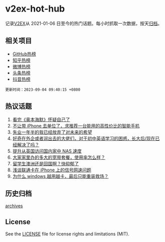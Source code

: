 # v2ex-hot-hub

 记录[V2EX](https://www.v2ex.com/)从 2021-01-06 日至今的热门话题。每小时抓取一次数据，按天[归档](archives)。
 
 ## 相关项目

- [GitHub热榜](https://github.com/snaildev/github-hot-hub)
- [知乎热榜](https://github.com/snaildev/zhihu-hot-hub)
- [微博热榜](https://github.com/snaildev/weibo-hot-hub)
- [头条热榜](https://github.com/snaildev/toutiao-hot-hub)
- [抖音热榜](https://github.com/snaildev/douyin-hot-hub)


 `更新时间：2023-09-04 09:40:15 +0800`

## 热议话题

1. [看完《奥本海默》怀疑自己了](https://www.v2ex.com/t/970545)
1. [不让带 iPhone 去单位了，求推荐一台能用的高性价比的智能手机](https://www.v2ex.com/t/970495)
1. [失业一年半的我已经放弃了对未来的希望](https://www.v2ex.com/t/970625)
1. [好奇在外企或者润出去的大佬们，对于初中英语学习的困惑，长大后/现在已经解决了吗？](https://www.v2ex.com/t/970536)
1. [提升从英国访问国内家中 NAS 速度](https://www.v2ex.com/t/970555)
1. [大家家里办的多大的宽带套餐，使用率怎么样？](https://www.v2ex.com/t/970503)
1. [留学生澳洲还是回国啊？快抑郁了](https://www.v2ex.com/t/970634)
1. [浅谈联通卡在 iPhone 上的信号网速问题](https://www.v2ex.com/t/970490)
1. [为什么 windows 越用越卡，最后只能重装救场？](https://www.v2ex.com/t/970626)

## 历史归档

[archives](archives)

## License

See the [LICENSE](LICENSE) file for license rights and limitations (MIT).
